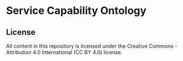 # Service Capability Ontology

## License
All content in this repository is licensed under the Creative Commons - Attribution 4.0 International (CC BY 4.0) license.